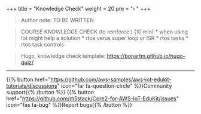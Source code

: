+++
title = "Knowledge Check"
weight = 20
pre = "› "
+++

> Author note: TO BE WRITTEN
> 






>  COURSE KNOWLEDGE CHECK (to reinforce:) (10 min) 
>     * when using Iot might help a solution
>     * rtos verus super loop or ISR
>     * rtos tasks
>     * rtos task controls 

> Hugo, knowledge check template: https://bonartm.github.io/hugo-quiz/




---
{{% button href="https://github.com/aws-samples/aws-iot-edukit-tutorials/discussions" icon="far fa-question-circle" %}}Community support{{% /button %}} {{% button href="https://github.com/m5stack/Core2-for-AWS-IoT-EduKit/issues" icon="fas fa-bug" %}}Report bugs{{% /button %}}
